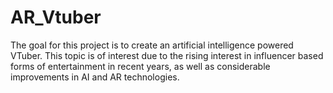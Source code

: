 # AR_Vtuber 
The goal for this project is to create an artificial intelligence powered VTuber. This topic is of interest due to the rising interest in influencer based forms of entertainment in recent years, as well as considerable improvements in AI and AR technologies.
